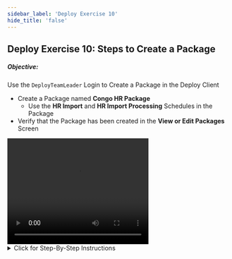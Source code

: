 ```yaml
---
sidebar_label: 'Deploy Exercise 10'
hide_title: 'false'
---
```


## Deploy Exercise 10: Steps to Create a Package

##### Objective: 

Use the ```DeployTeamLeader``` Login to Create a Package in the Deploy Client
  
  - Create a Package named **Congo HR Package**
    - Use the **HR Import** and **HR Import Processing** Schedules in the Package
  - Verify that the Package has been created in the **View or Edit Packages** Screen

<video width="320" height="240" controls>
  <source src="imgdeploy/Deploy_CreatePackage.mp4" type="video/mp4"></source>
Your browser does not support the video tag.
</video>

<details>

<summary>Click for Step-By-Step Instructions</summary>

#### Create a Package Including All the Schedules Imported in Exercise 8 

1.	Open the Deploy Client and log in with the ```DeployTeamLeader``` login
2.  Go to the **Packages** section and click the **Manage** link to open the **View or Edit Packages** screen
3.	Click the **Add** button
4.	Enter a new Package name in the **Package Name** text box that will reflect the **HR** Schedules imported during Exercise 8 - **Congo HR Package**
5.	Enter a description in the **Description** text box: **Schedules for Congo HR Processing**
6.	Click the **Edit** button at the right of the **Default transformation Rules** text box - this opens **Select One or More Rules** - There are currently no rules as we have not yet built them
7.	Close the **Select One or More Rules** screen by clicking **OK**
8.	Now click the **Edit** button at the right of Schedules to open the **Select One or More Schedules** screen
9.	Expand the **HR Import** and **HR Import Processing** Schedules imported during exercise 8 and move the latest Version of each of these Schedules to the bottom half of the screen
10.	Click the **OK** button
11. Click the **Close** button
12. Click the **Save** button
14.	The new Package can now be seen in the **View or Edit Packages** screen - After checking this, click the **Close** button to close out this screen

</details>